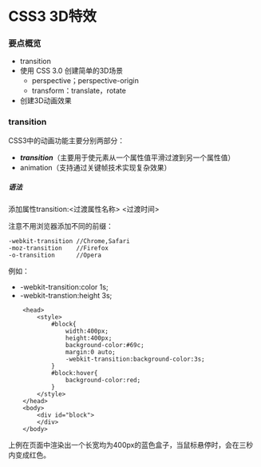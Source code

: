 # CSS3 3D特效

### 要点概览
* transition
* 使用 CSS 3.0 创建简单的3D场景
	- perspective；perspective-origin
	- transform：translate，rotate
* 创建3D动画效果

### transition

CSS3中的动画功能主要分别两部分：

* ***transition***（主要用于使元素从一个属性值平滑过渡到另一个属性值）
* animation（支持通过关键帧技术实现复杂效果）

##### 语法

添加属性transition:<过渡属性名称> <过渡时间>

注意不用浏览器添加不同的前缀：

	-webkit-transition //Chrome,Safari
	-moz-transition    //Firefox
	-o-transition      //Opera

 例如：
 
 * -webkit-transition:color 1s;
 * -webkit-transtion:height 3s;

```
	<head>
		<style>
			#block{
				width:400px;
				height:400px;
				background-color:#69c;
				margin:0 auto;
				-webkit-transition:background-color:3s;
			}
			#block:hover{
				background-color:red;
			}
		</style>
	</head>
	<body>
		<div id="block">
		</div>
	</body>
```

上例在页面中渲染出一个长宽均为400px的蓝色盒子，当鼠标悬停时，会在三秒内变成红色。
	